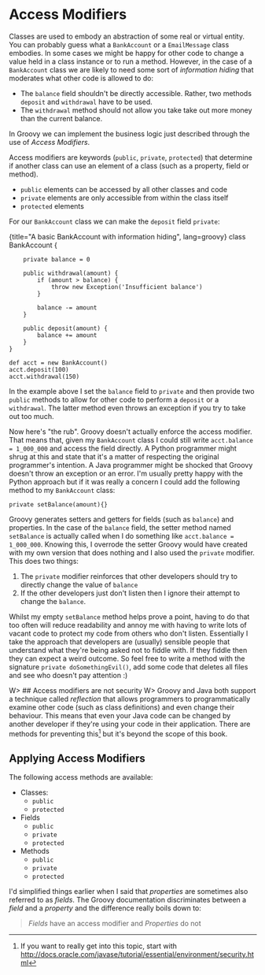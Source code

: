 # Access Modifiers
Classes are used to embody an abstraction of some real or virtual entity. You can probably guess what a `BankAccount` or a `EmailMessage` class embodies. In some cases we might be happy for other code to change a value held in a class instance or to run a method. However, in the case of a `BankAccount` class we are likely to need some sort of _information hiding_ that moderates what other code is allowed to do:

* The `balance` field shouldn't be directly accessible. Rather, two methods `deposit` and `withdrawal` have to be used.
* The `withdrawal` method should not allow you take take out more money than the current balance.

In Groovy we can implement the business logic just described through the use of _Access Modifiers_.

Access modifiers are keywords (`public`, `private`, `protected`) that determine if another class can use an element of a class (such as a property, field or method).

* `public` elements can be accessed by all other classes and code
* `private` elements are only accessible from within the class itself
* `protected` elements 

For our `BankAccount` class we can make the `deposit` field `private`:

{title="A basic BankAccount with information hiding", lang=groovy}
	class BankAccount {
	
	    private balance = 0
	    
	    public withdrawal(amount) {
	        if (amount > balance) {
	            throw new Exception('Insufficient balance')
	        }
	        
	        balance -= amount
	    }
	    
	    public deposit(amount) {
	        balance += amount
	    }
	}
	
	def acct = new BankAccount()
	acct.deposit(100)
	acct.withdrawal(150)

In the example above I set the `balance` field to `private` and then provide two `public` methods to allow for other code to perform a `deposit` or a `withdrawal`. The latter method even throws an exception if you try to take out too much.

Now here's "the rub". Groovy doesn't actually enforce the access modifier. That means that, given my `BankAccount` class I could still write `acct.balance = 1_000_000` and access the field directly. A Python programmer might shrug at this and state that it's a matter of respecting the original programmer's intention. A Java programmer might be shocked that Groovy doesn't throw an exception or an error. I'm usually pretty happy with the Python approach but if it was really a concern I could add the following method to my `BankAccount` class:

	private setBalance(amount){}

Groovy generates setters and getters for fields (such as `balance`) and properties. In the case of the `balance` field, the setter method named `setBalance` is actually called when I do something like `acct.balance = 1_000_000`. Knowing this, I overrode the setter Groovy would have created with my own version that does nothing and I also used the `private` modifier. This does two things:

1. The `private` modifier reinforces that other developers should try to directly change the value of `balance`
2. If the other developers just don't listen then I ignore their attempt to change the `balance`.

Whilst my empty `setBalance` method helps prove a point, having to do that too often will reduce readability and annoy me with having to write lots of vacant code to protect my code from others who don't listen. Essentially I take the approach that developers are (usually) sensible people that understand what they're being asked not to fiddle with. If they fiddle then they can expect a weird outcome. So feel free to write a method with the signature `private doSomethingEvil()`, add some code that deletes all files and see who doesn't pay attention :) 

 W> ## Access modifiers are not security
W> Groovy and Java both support a technique called _reflection_ that allows programmers to programmatically examine other code (such as class definitions) and even change their behaviour. This means that even your Java code can be changed by another developer if they're using your code in their application. There are methods for preventing this[^securitymanager] but it's beyond the scope of this book.

[^securitymanager]: If you want to really get into this topic, start with <http://docs.oracle.com/javase/tutorial/essential/environment/security.html>

## Applying Access Modifiers
The following access methods are available:

* Classes: 
	* `public`
	* `protected`
* Fields
	* `public`
	* `private`
	* `protected`
* Methods
	* `public`
	* `private`
	* `protected`

I'd simplified things earlier when I said that _properties_ are sometimes also referred to as _fields_. The Groovy documentation discriminates between a _field_ and a _property_ and the difference really boils down to:

>*Fields* have an access modifier and *Properties* do not


